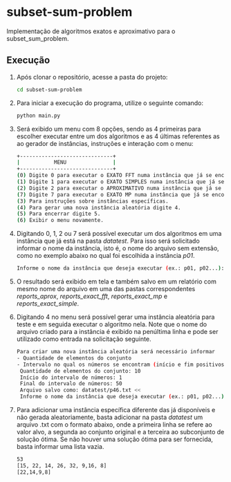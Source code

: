# subset-sum-problem
Implementação de algoritmos exatos e aproximativo para o subset_sum_problem.

## Execução

1. Após clonar o repositório, acesse a pasta do projeto:
   
   ```bash
   cd subset-sum-problem
    ```
2. Para iniciar a execução do programa, utilize o seguinte comando:
    ```bash
    python main.py
    ```
3. Será exibido um menu com 8 opções, sendo as 4 primeiras para escolher executar entre um dos algoritmos e as 4 últimas referentes as ao gerador de instâncias, instruções e interação com o menu:
    ```bash
   +------------------------------+
   |           MENU               |
   +------------------------------+
   (0) Digite 0 para executar o EXATO FFT numa instância que já se encontra na pasta.
   (1) Digite 1 para executar o EXATO SIMPLES numa instância que já se encontra na pasta.
   (2) Digite 2 para executar o APROXIMATIVO numa instância que já se encontra na pasta.
   (7) Digite 7 para executar o EXATO MP numa instância que já se encontra na pasta.
   (3) Para instruções sobre instâncias específicas.
   (4) Para gerar uma nova instância aleatória digite 4.
   (5) Para encerrar digite 5.
   (6) Exibir o menu novamente.
    ```

4. Digitando 0, 1, 2 ou 7 será possível executar um dos algoritmos em uma instância que já está na pasta *datatest*. Para isso será solicitado informar o nome da instância, isto é, o nome do arquivo sem extensão, como no exemplo abaixo no qual foi escolhida a instância *p01*.
   ```bash
   Informe o nome da instância que deseja executar (ex.: p01, p02...):p01
   ```
5. O resultado será exibido em tela e também salvo em um relatório com mesmo nome do arquivo em uma das pastas correspondentes *reports_aprox*, *reports_exact_fft*, *reports_exact_mp* e *reports_exact_simple*.
   
6. Digitando 4 no menu será possível gerar uma instância aleatória para teste e em seguida executar o algoritmo nela. Note que o nome do arquivo criado para a instância é exibido na penúltima linha e pode ser utilizado como entrada na solicitação seguinte.
   ```bash
   Para criar uma nova instância aleatória será necessário informar
   - Quantidade de elementos do conjunto 
   - Intervalo no qual os números se encontram (início e fim positivos)
    Quantidade de elementos do conjunto: 10
    Início do intervalo de números: 1
    Final do intervalo de números: 50
    Arquivo salvo como: datatest/p46.txt <<
    Informe o nome da instância que deseja executar (ex.: p01, p02...):p46
   ```

7. Para adicionar uma instância específica diferente das já disponíveis e não gerada aleatoriamente, basta adicionar na pasta *datatest* um arquivo .txt com o formato abaixo, onde a primeira linha se refere ao valor alvo, a segunda ao conjunto original e a terceira ao subconjunto de solução ótima. Se não houver uma solução ótima para ser fornecida, basta informar uma lista vazia.
   ```bash
   53
   [15, 22, 14, 26, 32, 9,16, 8]
   [22,14,9,8]
   ```

